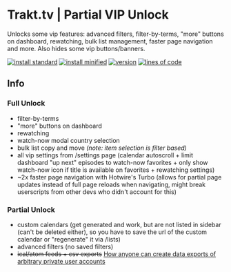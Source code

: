 # Trakt.tv | Partial VIP Unlock
Unlocks some vip features: advanced filters, filter-by-terms, "more" buttons on dashboard, rewatching, bulk list management, faster page navigation and more. Also hides some vip buttons/banners.

[![install standard](https://img.shields.io/badge/install-standard-006400)](https://raw.githubusercontent.com/Fenn3c401/Trakt.tv-Userscript-Collection/main/userscripts/dist/x70tru7b.user.js)
[![install minified](https://img.shields.io/badge/install-minified-64962a)](https://raw.githubusercontent.com/Fenn3c401/Trakt.tv-Userscript-Collection/main/userscripts/dist/x70tru7b.min.user.js)
[![version](https://img.shields.io/badge/version-1.1.2-blue)](../../../../blame/main/userscripts/dist/x70tru7b.user.js)
[![lines of code](https://img.shields.io/badge/loc-37-orange)](../../userscripts/dist/x70tru7b.user.js)

## Info
### Full Unlock
- filter-by-terms
- "more" buttons on dashboard
- rewatching
- watch-now modal country selection
- bulk list copy and move *(note: item selection is filter based)*
- all vip settings from /settings page (calendar autoscroll + limit dashboard "up next" episodes to watch-now favorites + only show watch-now icon if title is available on favorites + rewatching settings)
- ~2x faster page navigation with Hotwire's Turbo (allows for partial page updates instead of full page reloads when navigating, might break userscripts from other devs who didn't account for this)

### Partial Unlock
- custom calendars (get generated and work, but are not listed in sidebar (can't be deleted either), so you have to save the url of the custom calendar or "regenerate" it via /lists)
- advanced filters (no saved filters)
- ~~ical/atom feeds + csv exports~~ [How anyone can create data exports of arbitrary private user accounts](https://github.com/trakt/trakt-api/issues/636)

